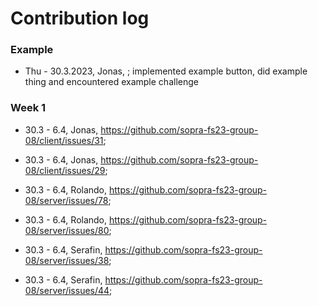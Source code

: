 # Contribution log

### Example
* Thu - 30.3.2023, Jonas, <issue link>; implemented example button, did example thing and encountered example challenge
    
### Week 1
* 30.3 - 6.4, Jonas, https://github.com/sopra-fs23-group-08/client/issues/31;
* 30.3 - 6.4, Jonas, https://github.com/sopra-fs23-group-08/client/issues/29;

* 30.3 - 6.4, Rolando, https://github.com/sopra-fs23-group-08/server/issues/78;
* 30.3 - 6.4, Rolando, https://github.com/sopra-fs23-group-08/server/issues/80;
    
* 30.3 - 6.4, Serafin, https://github.com/sopra-fs23-group-08/server/issues/38;
* 30.3 - 6.4, Serafin, https://github.com/sopra-fs23-group-08/server/issues/44;
